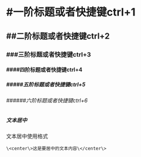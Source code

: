 # #一阶标题或者快捷键ctrl+1

## ##二阶标题或者快捷键ctrl+2

### ###三阶标题或者快捷键ctrl+3

#### ####四阶标题或者快捷键ctrl+4

##### #####五阶标题或者快捷键ctrl+5

###### ######六阶标题或者快捷键ctrl+6



##### 文本居中

文本居中使用格式

```<center>这是要居中的文本内容</center>
\<center\>这是要居中的文本内容\</center\>
```

